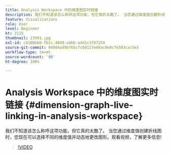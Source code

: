 ```yaml
---
title: Analysis Workspace 中的维度图实时链接
description: 我们不知道该怎么称呼这项功能，但它真的太酷了。 当您通过维度值创建折线图时，您现在可以选择不同的维度值并动态地更改图形。观看视频，了解更多信息!
feature: Visualizations
role: User
level: Beginner
kt: 2115
thumbnail: 23991.jpg
exl-id: cb10bbb0-fb2c-4849-a4bb-a4d1c3f87254
source-git-commit: 84984ad9bf65cfc69117e40ac0e0cfe503cac5e5
workflow-type: tm+mt
source-wordcount: '90'
ht-degree: 100%

---
```


# Analysis Workspace 中的维度图实时链接 {#dimension-graph-live-linking-in-analysis-workspace}

我们不知道该怎么称呼这项功能，但它真的太酷了。 当您通过维度值创建折线图时，您现在可以选择不同的维度值并动态地更改图形。观看视频，了解更多信息!

>[!VIDEO](https://video.tv.adobe.com/v/327451/?quality=12&learn=on&captions=chi_hans)

